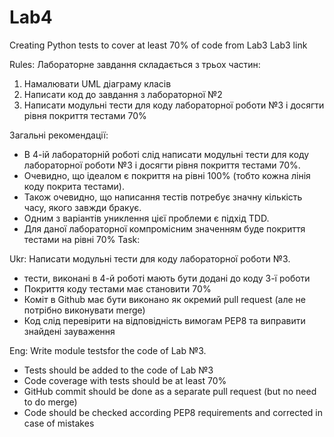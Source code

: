 # Lab4


Creating Python tests to cover at least 70% of code from Lab3
Lab3 link

Rules:
Лабораторне завдання складається з трьох частин:
1. Намалювати UML діаграму класів
2. Написати код до завдання з лабораторної №2
3. Написати модульні тести для коду лабораторної роботи №3 і досягти рівня покриття тестами 70%

Загальні рекомендації:
* В 4-ій лабораторній роботі слід написати модульні тести для коду лабораторної роботи №3 і досягти рівня
    покриття тестами 70%.
* Очевидно, що ідеалом є покриття на рівні 100% (тобто кожна лінія коду покрита тестами).
* Також очевидно, що написання тестів потребує значну кількість часу, якого завжди бракує.
* Одним з варіантів униклення цієї проблеми є підхід TDD.
* Для даної лабораторної компромісним значенням буде покриття тестами на рівні 70%
Task:
  
Ukr:
Написати модульні тести для коду лабораторної роботи №3.
- тести, виконані в 4-й роботі мають бути додані до коду 3-ї роботи
- Покриття коду тестами має становити 70%
- Коміт в Github має  бути виконано як окремий pull request (але не потрібно виконувати merge)
- Код слід перевірити на відповідність вимогам РЕР8 та виправити знайдені зауваження

Eng:
Write module testsfor the code of Lab №3.
- Tests should be added to the code of Lab №3
- Code coverage with tests should be at least 70%
- GitHub commit should be done as a separate pull request (but no need to do merge)
- Code should be checked according PEP8 requirements and corrected in case of mistakes